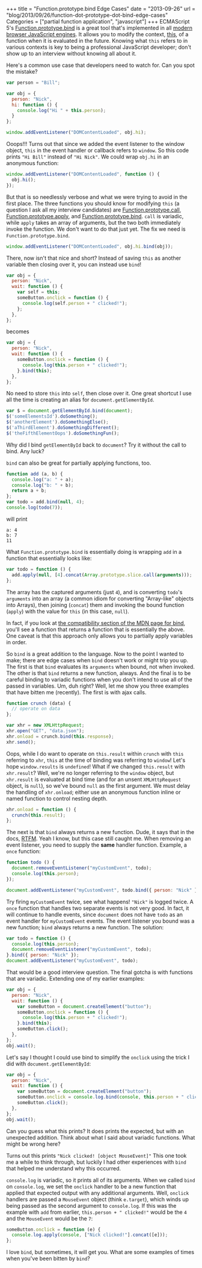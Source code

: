 +++
title = "Function.prototype.bind Edge Cases"
date = "2013-09-26"
url = "blog/2013/09/26/function-dot-prototype-dot-bind-edge-cases"
Categories = ["partial function application", "javascript"]
+++
ECMAScript 5's
[Function.prototype.bind](https://developer.mozilla.org/en-US/docs/Web/JavaScript/Reference/Global_Objects/Function/bind)
is a great tool that's implemented in all
[modern browser JavaScript engines](http://kangax.github.io/es5-compat-table/#Function.prototype.bind).
It allows you to modify the context,
[this](https://developer.mozilla.org/en-US/docs/Web/JavaScript/Reference/Operators/this),
of a function when it is evaluated in the future.  Knowing what `this` refers to
in various contexts is key to being a professional JavaScript developer; don't
show up to an interview without knowing all about it.

Here's a common use case that developers need to watch for.  Can you spot the
mistake?

```javascript
var person = "Bill";

var obj = {
  person: "Nick",
  hi: function () {
    console.log("Hi " + this.person);
  }
};

window.addEventListener("DOMContentLoaded", obj.hi);
```

Ooops!!! Turns out that since we added the event listener to the window object,
`this` in the event handler or callback refers to `window`.  So this code prints
`"Hi Bill"` instead of `"Hi Nick"`.  We could wrap `obj.hi` in an anonymous function:

```javascript
window.addEventListener("DOMContentLoaded", function () {
  obj.hi();
});
```

But that is so needlessly verbose and what we were trying to avoid in the first
place.  The three functions you should know for modifying `this` (a question I
ask all
my interview candidates) are
[Function.prototype.call](https://developer.mozilla.org/en-US/docs/Web/JavaScript/Reference/Global_Objects/Function/call),
[Function.prototype.apply](https://developer.mozilla.org/en-US/docs/Web/JavaScript/Reference/Global_Objects/Function/apply),
and
[Function.prototype.bind](https://developer.mozilla.org/en-US/docs/Web/JavaScript/Reference/Global_Objects/Function/bind).
`call` is variadic, while `apply` takes an array of
arguments, but the two both immediately invoke the function.  We don't want to
do that just yet.  The fix we need is `Function.prototype.bind`.

```javascript
window.addEventListener("DOMContentLoaded", obj.hi.bind(obj));
```

There, now isn't that nice and short?  Instead of saving `this` as another
variable then closing over it, you can instead use `bind`!

```javascript
var obj = {
  person: "Nick",
  wait: function () {
    var self = this;
    someButton.onclick = function () {
      console.log(self.person + " clicked!");
    };
  },
};
```
becomes
```javascript
var obj = {
  person: "Nick",
  wait: function () {
    someButton.onclick = function () {
      console.log(this.person + " clicked!");
    }.bind(this);
  },
};
```

No need to store `this` into `self`, then close over it.  One great shortcut I
use all the time is creating an alias for `document.getElementById`.

```javascript
var $ = document.getElementById.bind(document);
$('someElementsId').doSomething();
$('anotherElement').doSomethingElse();
$('aThirdElement').doSomethingDifferent();
$('theFifthElementOops').doSomethingFun();
```

Why did I bind `getElementById` back to `document`?  Try it without the call to
bind.  Any luck?

`bind` can also be great for partially applying functions, too.

```javascript
function add (a, b) {
  console.log("a: " + a);
  console.log("b: " + b);
  return a + b;
};
var todo = add.bind(null, 4);
console.log(todo(7));
```
will print
```
a: 4
b: 7
11
```

What `Function.prototype.bind` is essentially doing is wrapping `add` in a
function that essentially looks like:

```javascript
var todo = function () {
  add.apply(null, [4].concat(Array.prototype.slice.call(arguments)));
};
```

The array has the captured arguments (just `4`), and is converting `todo`'s
`arguments` into an array (a common idiom for converting "Array-like" objects
into
Arrays), then joining (`concat`) them and invoking the bound function (`apply`)
with
the value for `this` (in this case, `null`).

In fact, if you look at
[the compatibility section of the MDN page for bind](https://developer.mozilla.org/en-US/docs/Web/JavaScript/Reference/Global_Objects/Function/bind#Compatibility),
you'll see a function that returns a function that is essentially the above.
One caveat is that this approach only allows you to partially apply variables in
order.

So `bind` is a great addition to the language.  Now to the point I wanted to
make;
there are edge cases when `bind` doesn't work or might trip you up.  The first
is that `bind`
evaluates
its `arguments` when bound, not when invoked.  The other is that `bind` returns
a new
function, always.  And the final is to be careful binding to variadic functions
when you don't intend to use all of the passed in variables.  Um, duh right?
Well, let me show you three examples that have bitten me (recently).  The first
is with ajax calls.

```javascript
function crunch (data) {
  // operate on data
};

var xhr = new XMLHttpRequest;
xhr.open("GET", "data.json");
xhr.onload = crunch.bind(this.response);
xhr.send();
```

Oops, while I do want to operate on `this.result` within `crunch` with `this`
referring to `xhr`, `this` at the time of binding was referring to `window`!
Let's
hope `window.results` is `undefined`!  What if we changed `this.result` with
`xhr.result`?  Well, we're no longer referring to the `window` object, but
`xhr.result` is evaluated at bind time (and for an unsent `XMLHttpRequest`
object,
is `null`), so we've bound `null` as the first argument.  We must delay the
handling
of `xhr.onload`; either use an anonymous function inline or named function to
control nesting depth.

```javascript
xhr.onload = function () {
  crunch(this.result);
};
```

The next is that `bind` always returns a new function.  Dude, it says that in
the docs,
[RTFM](http://xkcd.com/293/).
Yeah I know, but this case still caught me.  When removing an event
listener, you need to supply the **same** handler function.  Example, a `once`
function:

```javascript
function todo () {
  document.removeEventListener("myCustomEvent", todo);
  console.log(this.person);
});

document.addEventListener("myCustomEvent", todo.bind({ person: "Nick" }));
```

Try firing `myCustomEvent` twice, see what happens!  `"Nick"` is logged twice.
A `once` function that handles two separate events is not very good.  In fact,
it will continue
to handle events, since `document` does not have `todo` as an event handler for
`myCustomEvent`
events.  The event listener you bound was a new function; `bind` always returns
a new function.  The solution:

```javascript
var todo = function () {
  console.log(this.person);
  document.removeEventListener("myCustomEvent", todo);
}.bind({ person: "Nick" });
document.addEventListener("myCustomEvent", todo);
```

That would be a good interview question.  The final gotcha is with functions
that are variadic.  Extending one of my earlier examples:
```javascript
var obj = {
  person: "Nick",
  wait: function () {
    var someButton = document.createElement("button");
    someButton.onclick = function () {
      console.log(this.person + " clicked!");
    }.bind(this);
    someButton.click();
  },
};
obj.wait();
```

Let's say I thought I could use bind to simplify the `onclick` using the trick I
did with `document.getElementById`:

```javascript
var obj = {
  person: "Nick",
  wait: function () {
    var someButton = document.createElement("button");
    someButton.onclick = console.log.bind(console, this.person + " clicked!");
    someButton.click();
  },
};
obj.wait();
```

Can you guess what this prints?  It does prints the expected, but with an
unexpected addition.  Think about what I said about variadic functions.  What
might be wrong here?

Turns out this prints
`"Nick clicked! [object MouseEvent]"`  This one took me a while to think
through, but luckily I had other experiences with `bind` that helped me understand
why this occurred.

`console.log` is variadic, so it prints all of its arguments.  When we called
`bind`
on `console.log`, we set the `onclick` handler to be a new function that applied
that expected output with any additional arguments.  Well, `onclick` handlers are
passed a `MouseEvent` object (think `e.target`), which winds up being passed as
the second
argument to `console.log`.  If this was the example with `add` from earlier,
`this.person + " clicked!"` would be the `4` and the `MouseEvent` would be the
`7`:

```javascript
someButton.onclick = function (e) {
  console.log.apply(console, ["Nick clicked!"].concat([e]));
};

```

I love `bind`, but sometimes, it will get you.  What are some examples of times
when you've been bitten by `bind`?
